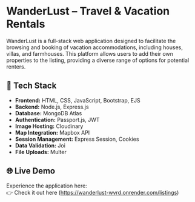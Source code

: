 # WanderLust – Travel & Vacation Rentals

WanderLust is a full-stack web application designed to facilitate the browsing and booking of vacation accommodations, including houses, villas, and farmhouses. This platform allows users to add their own properties to the listing, providing a diverse range of options for potential renters. 

## 🔧 Tech Stack

- **Frontend:** HTML, CSS, JavaScript, Bootstrap, EJS
- **Backend:** Node.js, Express.js
- **Database:** MongoDB Atlas
- **Authentication:** Passport.js, JWT
- **Image Hosting:** Cloudinary
- **Map Integration:** Mapbox API
- **Session Management:** Express Session, Cookies
- **Data Validation:** Joi
- **File Uploads:** Multer

## 🌐 Live Demo

Experience the application here:  
👉 Check it out here (https://wanderlust-wvrd.onrender.com/listings)


